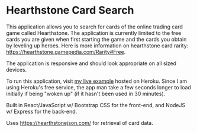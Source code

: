 # Hearthstone Card Search

This application allows you to search for cards of the online trading card game called Hearthstone. The application is currently limited to the free cards you are given when first starting the game and the cards you obtain by leveling up heroes. Here is more information on hearthstone card rarity: https://hearthstone.gamepedia.com/Rarity#Free.

The application is responsive and should look appropriate on all sized devices. 

To run this application, visit <a href="https://hearthstone-card-search.herokuapp.com/" target="_blank">my live example</a> hosted on Heroku. Since I am using Heroku's free service, the app man take a few seconds longer to load initially if being "woken up" (if it hasn't been used in 30 minutes).

Built in React/JavaScript w/ Bootstrap CSS for the front-end, and NodeJS w/ Express for the back-end.

Uses https://hearthstonejson.com/ for retrieval of card data.
